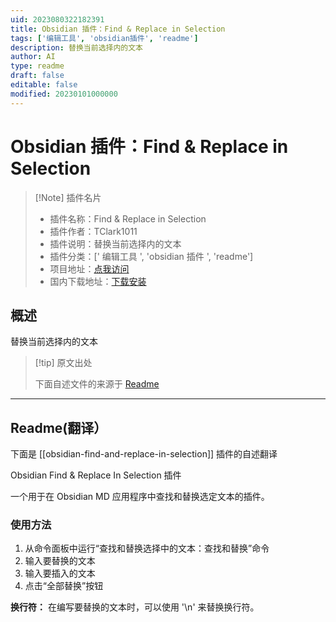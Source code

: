 ```yaml
---
uid: 2023080322182391
title: Obsidian 插件：Find & Replace in Selection
tags: ['编辑工具', 'obsidian插件', 'readme']
description: 替换当前选择内的文本
author: AI
type: readme
draft: false
editable: false
modified: 20230101000000
---
```


# Obsidian 插件：Find & Replace in Selection

> [!Note] 插件名片
> - 插件名称：Find & Replace in Selection
> - 插件作者：TClark1011
> - 插件说明：替换当前选择内的文本
> - 插件分类：[' 编辑工具 ', 'obsidian 插件 ', 'readme']
> - 项目地址：[点我访问](https://github.com/TClark1011/obsidian-find-and-replace-in-selection)
> - 国内下载地址：[下载安装](https://pkmer.cn/products/plugin/pluginMarket/?obsidian-find-and-replace-in-selection)

## 概述

替换当前选择内的文本

> [!tip] 原文出处
>
>下面自述文件的来源于 [Readme](https://ghproxy.net/https://raw.githubusercontent.com/TClark1011/obsidian-find-and-replace-in-selection/main/README.md)

---

## Readme(翻译）

下面是 [[obsidian-find-and-replace-in-selection]] 插件的自述翻译

Obsidian Find & Replace In Selection 插件

一个用于在 Obsidian MD 应用程序中查找和替换选定文本的插件。

### 使用方法

1. 从命令面板中运行“查找和替换选择中的文本：查找和替换”命令
2. 输入要替换的文本
3. 输入要插入的文本
4. 点击“全部替换”按钮

**换行符：** 在编写要替换的文本时，可以使用 '\n' 来替换换行符。
